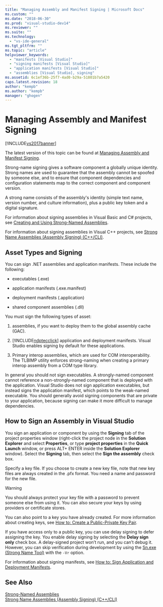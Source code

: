 ```yaml
---
title: "Managing Assembly and Manifest Signing | Microsoft Docs"
ms.custom: ""
ms.date: "2018-06-30"
ms.prod: "visual-studio-dev14"
ms.reviewer: ""
ms.suite: ""
ms.technology: 
  - "vs-ide-general"
ms.tgt_pltfrm: ""
ms.topic: "article"
helpviewer_keywords: 
  - "manifests [Visual Studio]"
  - "signing manifests [Visual Studio]"
  - "application manifests [Visual Studio]"
  - "assemblies [Visual Studio], signing"
ms.assetid: 6c1ef36b-25f7-4ad0-b29a-51801b7a5420
caps.latest.revision: 18
author: "kempb"
ms.author: "kempb"
manager: "ghogen"
---
```

# Managing Assembly and Manifest Signing
[!INCLUDE[vs2017banner](../includes/vs2017banner.md)]

The latest version of this topic can be found at [Managing Assembly and Manifest Signing](https://docs.microsoft.com/visualstudio/ide/managing-assembly-and-manifest-signing).  
  
Strong-name signing gives a software component a globally unique identity. Strong names are used to guarantee that the assembly cannot be spoofed by someone else, and to ensure that component dependencies and configuration statements map to the correct component and component version.  
  
 A strong name consists of the assembly's identity (simple text name, version number, and culture information), plus a public key token and a digital signature.  
  
 For information about signing assemblies in Visual Basic and C# projects, see [Creating and Using Strong-Named Assemblies](../Topic/Creating%20and%20Using%20Strong-Named%20Assemblies.md).  
  
 For information about signing assemblies in Visual C++ projects, see [Strong Name Assemblies (Assembly Signing) (C++/CLI)](../Topic/Strong%20Name%20Assemblies%20\(Assembly%20Signing\)%20\(C++-CLI\).md).  
  
## Asset Types and Signing  
 You can sign .NET assemblies and application manifests. These include the following:  
  
-   executables (.exe)  
  
-   application manifests (.exe.manifest)  
  
-   deployment manifests (.application)  
  
-   shared component assemblies (.dll)  
  
 You must sign the following types of asset:  
  
1.  assemblies, if you want to deploy them to the global assembly cache (GAC).  
  
2.  [!INCLUDE[ndptecclick](../includes/ndptecclick-md.md)] application and deployment manifests. Visual Studio enables signing by default for these applications.  
  
3.  Primary interop assemblies, which are used for COM interoperability. The TLBIMP utility enforces strong-naming when creating a primary interop assembly from a COM type library.  
  
 In general you should not sign executables. A strongly-named component cannot reference a non-strongly-named component that is deployed with the application. Visual Studio does not sign application executables, but instead signs the application manifest, which points to the weak-named executable. You should generally avoid signing components that are private to your application, because signing can make it more difficult to manage dependencies.  
  
## How to Sign an Assembly in Visual Studio  
 You sign an application or component by using the **Signing** tab of the project properties window (right-click the project node in the **Solution Explorer** and select **Properties**, or type **project properties** in the **Quick Launch** window, or press ALT+ ENTER inside the **Solution Explorer** window). Select the **Signing** tab, then select the **Sign the assembly**  check box.  
  
 Specify a key file. If you choose to create a new key file, note that new key files are always created in the .pfx format. You need a name and password for the new file.  
  
> [!WARNING]
>  You should always protect your key file with a password to prevent someone else from using it. You can also secure your keys by using providers or certificate stores.  
  
 You can also point to a key you have already created. For more information about creating keys, see [How to: Create a Public-Private Key Pair](../Topic/How%20to:%20Create%20a%20Public-Private%20Key%20Pair.md).  
  
 If you have access only to a public key, you can use delay signing to defer assigning the key. You enable delay signing by selecting the **Delay sign only** check box. A delay-signed project won’t run, and you can’t debug it. However, you can skip verification during development by using the [Sn.exe (Strong Name Tool)](../Topic/Sn.exe%20\(Strong%20Name%20Tool\).md) with the `-Vr` option.  
  
 For information about signing manifests, see [How to: Sign Application and Deployment Manifests](../ide/how-to-sign-application-and-deployment-manifests.md).  
  
## See Also  
 [Strong-Named Assemblies](../Topic/Strong-Named%20Assemblies.md)   
 [Strong Name Assemblies (Assembly Signing) (C++/CLI)](../Topic/Strong%20Name%20Assemblies%20\(Assembly%20Signing\)%20\(C++-CLI\).md)




